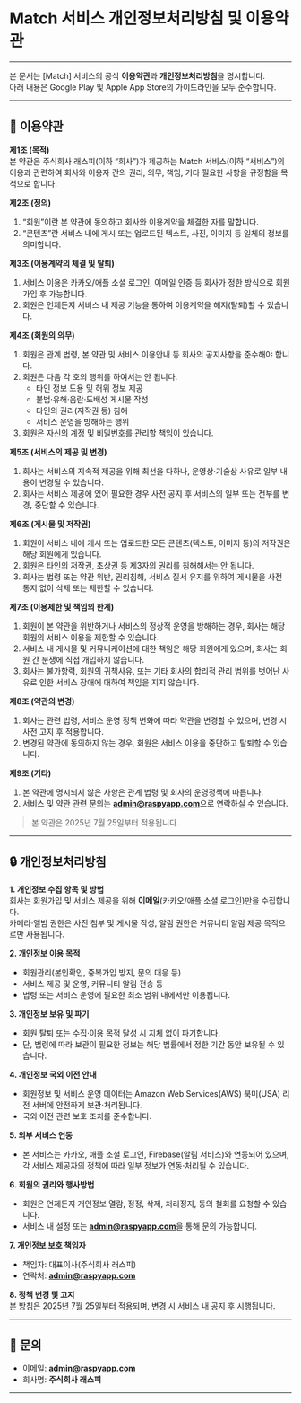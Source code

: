 # Match 서비스 개인정보처리방침 및 이용약관

---

본 문서는 [Match] 서비스의 공식 **이용약관**과 **개인정보처리방침**을 명시합니다.  
아래 내용은 Google Play 및 Apple App Store의 가이드라인을 모두 준수합니다.

---

## 📑 이용약관

**제1조 (목적)**  
본 약관은 주식회사 래스피(이하 “회사”)가 제공하는 Match 서비스(이하 “서비스”)의 이용과 관련하여 회사와 이용자 간의 권리, 의무, 책임, 기타 필요한 사항을 규정함을 목적으로 합니다.

**제2조 (정의)**  
1. “회원”이란 본 약관에 동의하고 회사와 이용계약을 체결한 자를 말합니다.  
2. “콘텐츠”란 서비스 내에 게시 또는 업로드된 텍스트, 사진, 이미지 등 일체의 정보를 의미합니다.

**제3조 (이용계약의 체결 및 탈퇴)**  
1. 서비스 이용은 카카오/애플 소셜 로그인, 이메일 인증 등 회사가 정한 방식으로 회원가입 후 가능합니다.  
2. 회원은 언제든지 서비스 내 제공 기능을 통하여 이용계약을 해지(탈퇴)할 수 있습니다.

**제4조 (회원의 의무)**  
1. 회원은 관계 법령, 본 약관 및 서비스 이용안내 등 회사의 공지사항을 준수해야 합니다.  
2. 회원은 다음 각 호의 행위를 하여서는 안 됩니다.  
    - 타인 정보 도용 및 허위 정보 제공  
    - 불법·유해·음란·도배성 게시물 작성  
    - 타인의 권리(저작권 등) 침해  
    - 서비스 운영을 방해하는 행위  
3. 회원은 자신의 계정 및 비밀번호를 관리할 책임이 있습니다.

**제5조 (서비스의 제공 및 변경)**  
1. 회사는 서비스의 지속적 제공을 위해 최선을 다하나, 운영상·기술상 사유로 일부 내용이 변경될 수 있습니다.  
2. 회사는 서비스 제공에 있어 필요한 경우 사전 공지 후 서비스의 일부 또는 전부를 변경, 중단할 수 있습니다.

**제6조 (게시물 및 저작권)**  
1. 회원이 서비스 내에 게시 또는 업로드한 모든 콘텐츠(텍스트, 이미지 등)의 저작권은 해당 회원에게 있습니다.  
2. 회원은 타인의 저작권, 초상권 등 제3자의 권리를 침해해서는 안 됩니다.  
3. 회사는 법령 또는 약관 위반, 권리침해, 서비스 질서 유지를 위하여 게시물을 사전 통지 없이 삭제 또는 제한할 수 있습니다.

**제7조 (이용제한 및 책임의 한계)**  
1. 회원이 본 약관을 위반하거나 서비스의 정상적 운영을 방해하는 경우, 회사는 해당 회원의 서비스 이용을 제한할 수 있습니다.  
2. 서비스 내 게시물 및 커뮤니케이션에 대한 책임은 해당 회원에게 있으며, 회사는 회원 간 분쟁에 직접 개입하지 않습니다.  
3. 회사는 불가항력, 회원의 귀책사유, 또는 기타 회사의 합리적 관리 범위를 벗어난 사유로 인한 서비스 장애에 대하여 책임을 지지 않습니다.

**제8조 (약관의 변경)**  
1. 회사는 관련 법령, 서비스 운영 정책 변화에 따라 약관을 변경할 수 있으며, 변경 시 사전 고지 후 적용합니다.  
2. 변경된 약관에 동의하지 않는 경우, 회원은 서비스 이용을 중단하고 탈퇴할 수 있습니다.

**제9조 (기타)**  
1. 본 약관에 명시되지 않은 사항은 관계 법령 및 회사의 운영정책에 따릅니다.  
2. 서비스 및 약관 관련 문의는 **admin@raspyapp.com**으로 연락하실 수 있습니다.

> 본 약관은 2025년 7월 25일부터 적용됩니다.

---

## 🔒 개인정보처리방침

**1. 개인정보 수집 항목 및 방법**  
회사는 회원가입 및 서비스 제공을 위해 **이메일**(카카오/애플 소셜 로그인)만을 수집합니다.  
카메라·앨범 권한은 사진 첨부 및 게시물 작성, 알림 권한은 커뮤니티 알림 제공 목적으로만 사용됩니다.

**2. 개인정보 이용 목적**  
- 회원관리(본인확인, 중복가입 방지, 문의 대응 등)  
- 서비스 제공 및 운영, 커뮤니티 알림 전송 등  
- 법령 또는 서비스 운영에 필요한 최소 범위 내에서만 이용됩니다.

**3. 개인정보 보유 및 파기**  
- 회원 탈퇴 또는 수집·이용 목적 달성 시 지체 없이 파기합니다.  
- 단, 법령에 따라 보관이 필요한 정보는 해당 법률에서 정한 기간 동안 보유될 수 있습니다.

**4. 개인정보 국외 이전 안내**  
- 회원정보 및 서비스 운영 데이터는 Amazon Web Services(AWS) 북미(USA) 리전 서버에 안전하게 보관·처리됩니다.  
- 국외 이전 관련 보호 조치를 준수합니다.

**5. 외부 서비스 연동**  
- 본 서비스는 카카오, 애플 소셜 로그인, Firebase(알림 서비스)와 연동되어 있으며, 각 서비스 제공자의 정책에 따라 일부 정보가 연동·처리될 수 있습니다.

**6. 회원의 권리와 행사방법**  
- 회원은 언제든지 개인정보 열람, 정정, 삭제, 처리정지, 동의 철회를 요청할 수 있습니다.  
- 서비스 내 설정 또는 **admin@raspyapp.com**을 통해 문의 가능합니다.

**7. 개인정보 보호 책임자**  
- 책임자: 대표이사(주식회사 래스피)  
- 연락처: **admin@raspyapp.com**

**8. 정책 변경 및 고지**  
본 방침은 2025년 7월 25일부터 적용되며, 변경 시 서비스 내 공지 후 시행됩니다.

---

## 📢 문의

- 이메일: **admin@raspyapp.com**
- 회사명: **주식회사 래스피**

---
